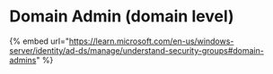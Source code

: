 # Domain Admin (domain level)

{% embed url="https://learn.microsoft.com/en-us/windows-server/identity/ad-ds/manage/understand-security-groups#domain-admins" %}
